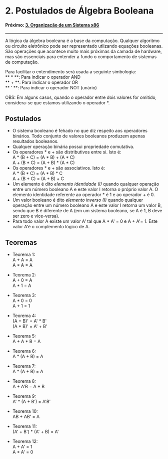 <link rel="stylesheet" href="css/style.css">

# 2. Postulados de Álgebra Booleana

#### Próximo: [3. Organização de um Sistema x86](./sistemax86.md)  
---

A lógica da álgebra booleana é a base da computação. Qualquer algoritmo ou circuito eletrônico pode ser representado utlizando equações booleanas. São operações que acontece muito mais próximas da camada de hardware, mas são essenciais para entender a fundo o comportamento de sistemas de computação.  

Para facilitar o entendimento será usada a seguinte simbologia:  
** * **: Para indicar o operador AND  
** + **: Para indicar o operador OR  
** ' **: Para indicar o operador NOT (unário)  

OBS: Em alguns casos, quando o operador entre dois valores for omitido, considera-se que estamos utilizando o operador *.

## Postulados

* O sistema booleano é fehado no que diz respeito aos operadores binários. Todo conjunto de valores booleanos produzem apenas resultados booleanos.  
* Qualquer operação binária possui propriedade comutativa.  
* Os operadores * e + são distributivos entre si. Isto é:  
A * (B + C) = (A * B) + (A * C)  
A + (B * C) = (A + B) * (A * C)  
* Os operadores * e + são associativos. Isto é:  
A * (B * C) = (A * B) * C  
A + (B + C) = (A + B) + C  
* Um elemento é dito _elemento identidade (I)_ quando qualquer operação entre um número booleano A e este valor I retorna o próprio valor A. O elemento identidade referente ao operador * é 1 e ao operador + é 0.  
* Um valor booleano é dito _elemento inverso (I)_ quando qualquer operação entre um número booleano A e este valor I retorna um valor B, sendo que B é diferente de A (em um sistema booleano, se A é 1, B deve ser zero e vice-versa).
* Para todo valor A existe um valor A' tal que A * A' = 0 e A + A'= 1. Este valor A'é o complemento lógico de A.  

## Teoremas  

* Teorema 1:  
A + A = A  
A * A = A  

* Teorema 2:  
A + 0 = A  
A * 1 = A  

* Teorema 3:  
A * 0 = 0  
A + 1 = 1  

* Teorema 4:  
(A + B)' = A' * B'  
(A * B)' = A' + B'  

* Teorema 5:  
A + A * B = A  

* Teorema 6:  
A * (A + B) = A  

* Teorema 7:  
A * (A + B) = A  

* Teorema 8:  
A + A'B = A + B  

* Teorema 9:  
A' * (A + B') = A'B'  

* Teorema 10:  
AB + AB' = A  

* Teorema 11:  
(A' + B') * (A' + B) = A'  

* Teorema 12:  
A + A' = 1  
A * A' = 0
